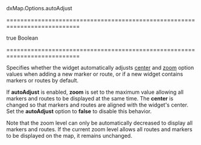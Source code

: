 <!--id-->dxMap.Options.autoAdjust<!--/id-->
===========================================================================
<!--default-->true<!--/default-->
<!--type-->Boolean<!--/type-->
===========================================================================

<!--shortDescription-->
Specifies whether the widget automatically adjusts [center](/Documentation/ApiReference/UI_Widgets/dxMap/Configuration/#center) and [zoom](/Documentation/ApiReference/UI_Widgets/dxMap/Configuration/#zoom) option values when adding a new marker or route, or if a new widget contains markers or routes by default.
<!--/shortDescription-->

<!--fullDescription-->
If **autoAdjust** is enabled, **zoom** is set to the maximum value allowing all markers and routes to be displayed at the same time. The **center** is changed so that markers and routes are aligned with the widget's center. Set the **autoAdjust** option to **false** to disable this behavior.

Note that the zoom level can only be automatically decreased to display all markers and routes. If the current zoom level allows all routes and markers to be displayed on the map, it remains unchanged.
<!--/fullDescription-->